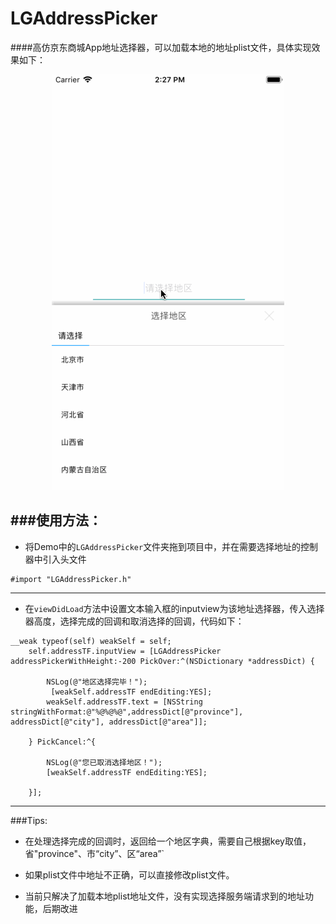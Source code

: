 # LGAddressPicker
####高仿京东商城App地址选择器，可以加载本地的地址plist文件，具体实现效果如下：

<div align=center><img src="https://github.com/trylee/Pictures/blob/master/AddressPicker.gif" alt="AddressPicker"/></div>

###使用方法：
---
- 将Demo中的`LGAddressPicker`文件夹拖到项目中，并在需要选择地址的控制器中引入头文件

```objc
#import "LGAddressPicker.h"
```
---
- 在`viewDidLoad`方法中设置文本输入框的inputview为该地址选择器，传入选择器高度，选择完成的回调和取消选择的回调，代码如下：


```objc
__weak typeof(self) weakSelf = self;
    self.addressTF.inputView = [LGAddressPicker addressPickerWithHeight:-200 PickOver:^(NSDictionary *addressDict) {
        
        NSLog(@"地区选择完毕！");
         [weakSelf.addressTF endEditing:YES];
        weakSelf.addressTF.text = [NSString stringWithFormat:@"%@%@%@",addressDict[@"province"], addressDict[@"city"], addressDict[@"area"]];
        
    } PickCancel:^{
        
        NSLog(@"您已取消选择地区！");
        [weakSelf.addressTF endEditing:YES];
        
    }];
```

---
###Tips:
- 在处理选择完成的回调时，返回给一个地区字典，需要自己根据key取值，省"province"、市“city”、区“area”`

- 如果plist文件中地址不正确，可以直接修改plist文件。

- 当前只解决了加载本地plist地址文件，没有实现选择服务端请求到的地址功能，后期改进

